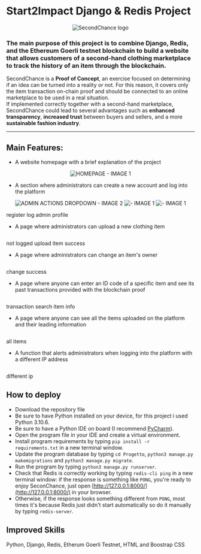 # Start2Impact Django & Redis Project

<p align="center">
    <img src="https://user-images.githubusercontent.com/122997887/223236401-8de9a9fd-884f-48bd-87d6-1c17117dec6b.png" alt="SecondChance logo">
</p>

### The main purpose of this project is to combine __Django__, __Redis__, and the __Ethereum Goerli testnet blockchain__ to build a website that allows customers of a second-hand clothing marketplace to track the history of an item through the blockchain.

SecondChance is a __Proof of Concept__, an exercise focused on determining if an idea can be turned into a reality or not. For this reason, it covers only the item transaction on-chain proof and should be connected to an online marketplace to be used in a real situation. 
<br>
If implemented correctly together with a second-hand marketplace, SecondChance could lead to several advantages such as __enhanced transparency__, __increased trust__ between buyers and sellers, and a more __sustainable fashion industry__.
<hr/>


## Main Features:

- A website homepage with a brief explanation of the project
<p align="center">
    <img src="" alt="HOMEPAGE - IMAGE 1">
</p>


- A section where administrators can create a new account and log into the platform
<p align="center">
    <img src="" alt="ADMIN ACTIONS DROPDOWN - IMAGE 2">
    <img src="" alt=" - IMAGE 1">
    <img src="" alt=" - IMAGE 1">
</p>
register
log
admin profile

- A page where administrators can upload a new clothing item
<p align="center">
    <img src="" alt="">
</p>
not logged
upload
item success

- A page where administrators can change an item's owner
<p align="center">
    <img src="" alt="">
</p>
change
success

- A page where anyone can enter an ID code of a specific item and see its past transactions provided with the blockchain proof 
<p align="center">
    <img src="" alt="">
</p>
transaction
search
item info

- A page where anyone can see all the items uploaded on the platform and their leading information
<p align="center">
    <img src="" alt="">
</p>
all items

- A function that alerts administrators when logging into the platform with a different IP address
<p align="center">
    <img src="" alt="">
</p>
different ip



## How to deploy

- Download the repository file 
- Be sure to have Python installed on your device, for this project i used Python 3.10.6.
- Be sure to have a Python IDE on board (I recommend [PyCharm](https://www.jetbrains.com/pycharm/)).
- Open the program file in your IDE and create a virtual environment.
- Install program requirements by typing `pip install -r requirements.txt` in a new terminal window.
- Update the program database by typing `cd Progetto`, `python3 manage.py makemigrations` and `python3 manage.py migrate`.
- Run the program by typing `python3 manage.py runserver`.
- Check that Redis is correctly working by typing `redis-cli ping` in a new terminal window: if the response is something like `PONG`, you're ready to enjoy SeconChance, just open [http://127.0.0.1:8000/](http://127.0.0.1:8000/) in your browser.
- Otherwise, if the response  looks something different from `PONG`, most times it's because Redis just didn't start automatically so do it manually by typing `redis-server`.


## Improved Skills
Python, Django, Redis, Etherum Goerli Testnet, HTML and Boostrap CSS
